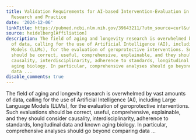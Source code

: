 ```yaml
---
title: Validation Requirements for AI-based Intervention-Evaluation in Aging and Longevity
  Research and Practice
date: '2024-12-06'
linkTitle: https://pubmed.ncbi.nlm.nih.gov/39643211/?utm_source=curl&utm_medium=rss&utm_campaign=pubmed-2&utm_content=1FakS-2QOkCT8HsMOQP1bCRQ4YzyumYOmxmF0moLsQ3dFB1E9V&fc=20220326224207&ff=20241207173203&v=2.18.0.post9+e462414
source: heidelberg[Affiliation]
description: The field of aging and longevity research is overwhelmed by vast amounts
  of data, calling for the use of Artificial Intelligence (AI), including Large Language
  Models (LLMs), for the evaluation of geroprotective interventions. Such evaluations
  should be correct, useful, comprehensive, explainable, and they should consider
  causality, interdisciplinarity, adherence to standards, longitudinal data and known
  aging biology. In particular, comprehensive analyses should go beyond comparing
  data ...
disable_comments: true
---
```

The field of aging and longevity research is overwhelmed by vast amounts of data, calling for the use of Artificial Intelligence (AI), including Large Language Models (LLMs), for the evaluation of geroprotective interventions. Such evaluations should be correct, useful, comprehensive, explainable, and they should consider causality, interdisciplinarity, adherence to standards, longitudinal data and known aging biology. In particular, comprehensive analyses should go beyond comparing data ...